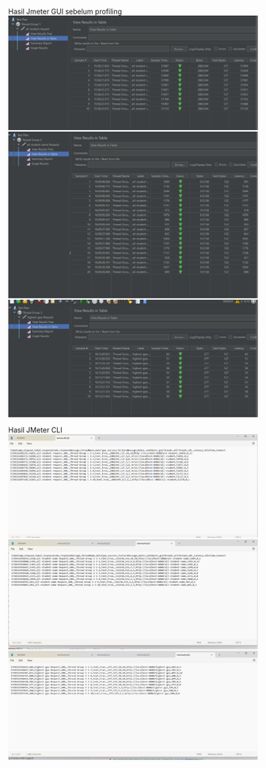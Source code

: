 Hasil Jmeter GUI sebelum profiling
![img1.png](img1.png)
![img2.png](img2.png)
![img3.png](img3.png)

Hasil JMeter CLI
![img4.png](img4.png)
![img5.png](img5.png)
![img6.png](img6.png)

